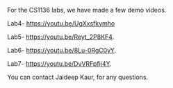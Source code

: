For the CS1136 labs, we have made a few demo videos.

Lab4- <https://youtu.be/UgXxsfkymho>

Lab5- https://youtu.be/Reyt_2P8KF4.

Lab6-  https://youtu.be/8Lu-0RgC0yY.

Lab7- https://youtu.be/DvVRFpfij4Y.


You can contact Jaideep Kaur, for any questions.
